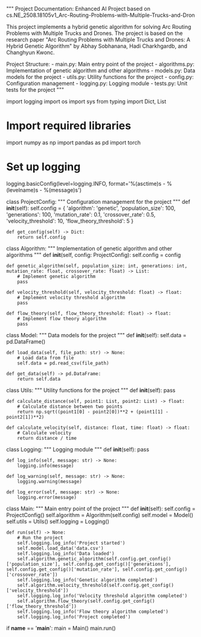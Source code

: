 """
Project Documentation: Enhanced AI Project based on cs.NE_2508.18105v1_Arc-Routing-Problems-with-Multiple-Trucks-and-Dron

This project implements a hybrid genetic algorithm for solving Arc Routing Problems with Multiple Trucks and Drones.
The project is based on the research paper "Arc Routing Problems with Multiple Trucks and Drones: A Hybrid Genetic Algorithm"
by Abhay Sobhanana, Hadi Charkhgardb, and Changhyun Kwonc.

Project Structure:
    - main.py: Main entry point of the project
    - algorithms.py: Implementation of genetic algorithm and other algorithms
    - models.py: Data models for the project
    - utils.py: Utility functions for the project
    - config.py: Configuration management
    - logging.py: Logging module
    - tests.py: Unit tests for the project
"""

import logging
import os
import sys
from typing import Dict, List

# Import required libraries
import numpy as np
import pandas as pd
import torch

# Set up logging
logging.basicConfig(level=logging.INFO, format='%(asctime)s - %(levelname)s - %(message)s')

class ProjectConfig:
    """
    Configuration management for the project
    """
    def __init__(self):
        self.config = {
            'algorithm': 'genetic',
            'population_size': 100,
            'generations': 100,
            'mutation_rate': 0.1,
            'crossover_rate': 0.5,
            'velocity_threshold': 10,
            'flow_theory_threshold': 5
        }

    def get_config(self) -> Dict:
        return self.config

class Algorithm:
    """
    Implementation of genetic algorithm and other algorithms
    """
    def __init__(self, config: ProjectConfig):
        self.config = config

    def genetic_algorithm(self, population_size: int, generations: int, mutation_rate: float, crossover_rate: float) -> List:
        # Implement genetic algorithm
        pass

    def velocity_threshold(self, velocity_threshold: float) -> float:
        # Implement velocity threshold algorithm
        pass

    def flow_theory(self, flow_theory_threshold: float) -> float:
        # Implement flow theory algorithm
        pass

class Model:
    """
    Data models for the project
    """
    def __init__(self):
        self.data = pd.DataFrame()

    def load_data(self, file_path: str) -> None:
        # Load data from file
        self.data = pd.read_csv(file_path)

    def get_data(self) -> pd.DataFrame:
        return self.data

class Utils:
    """
    Utility functions for the project
    """
    def __init__(self):
        pass

    def calculate_distance(self, point1: List, point2: List) -> float:
        # Calculate distance between two points
        return np.sqrt((point1[0] - point2[0])**2 + (point1[1] - point2[1])**2)

    def calculate_velocity(self, distance: float, time: float) -> float:
        # Calculate velocity
        return distance / time

class Logging:
    """
    Logging module
    """
    def __init__(self):
        pass

    def log_info(self, message: str) -> None:
        logging.info(message)

    def log_warning(self, message: str) -> None:
        logging.warning(message)

    def log_error(self, message: str) -> None:
        logging.error(message)

class Main:
    """
    Main entry point of the project
    """
    def __init__(self):
        self.config = ProjectConfig()
        self.algorithm = Algorithm(self.config)
        self.model = Model()
        self.utils = Utils()
        self.logging = Logging()

    def run(self) -> None:
        # Run the project
        self.logging.log_info('Project started')
        self.model.load_data('data.csv')
        self.logging.log_info('Data loaded')
        self.algorithm.genetic_algorithm(self.config.get_config()['population_size'], self.config.get_config()['generations'], self.config.get_config()['mutation_rate'], self.config.get_config()['crossover_rate'])
        self.logging.log_info('Genetic algorithm completed')
        self.algorithm.velocity_threshold(self.config.get_config()['velocity_threshold'])
        self.logging.log_info('Velocity threshold algorithm completed')
        self.algorithm.flow_theory(self.config.get_config()['flow_theory_threshold'])
        self.logging.log_info('Flow theory algorithm completed')
        self.logging.log_info('Project completed')

if __name__ == '__main__':
    main = Main()
    main.run()